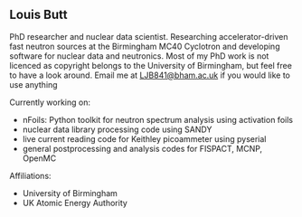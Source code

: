 ## Louis Butt

PhD researcher and nuclear data scientist. Researching accelerator-driven fast neutron sources at the Birmingham MC40 Cyclotron and developing software for nuclear data and neutronics. Most of my PhD work is not licenced as copyright belongs to the University of Birmingham, but feel free to have a look around. Email me at LJB841@bham.ac.uk if you would like to use anything

Currently working on:
- nFoils: Python toolkit for neutron spectrum analysis using activation foils
- nuclear data library processing code using SANDY
- live current reading code for Keithley picoammeter using pyserial
- general postprocessing and analysis codes for FISPACT, MCNP, OpenMC

Affiliations: 
- University of Birmingham
- UK Atomic Energy Authority
